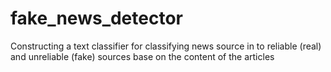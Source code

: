# fake_news_detector
Constructing a text classifier for classifying news source in to reliable (real) and unreliable (fake) sources base on the content of the articles
